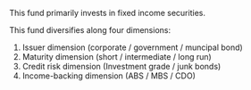 This fund primarily invests in fixed income securities. 

This fund diversifies along four dimensions:
1. Issuer dimension (corporate / government / muncipal bond)
2. Maturity dimension (short / intermediate / long run)
3. Credit risk dimension (Investment grade / junk bonds)
4. Income-backing dimension (ABS / MBS / CDO)
